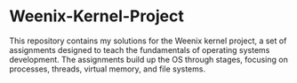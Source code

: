 # Weenix-Kernel-Project
This repository contains my solutions for the Weenix kernel project, a set of assignments designed to teach the fundamentals of operating systems development. The assignments build up the OS through stages, focusing on processes, threads, virtual memory, and file systems.
